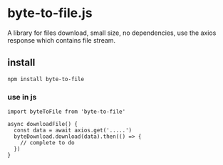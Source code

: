 # byte-to-file.js
A library for files download, small size, no dependencies, use the axios response which contains file stream.

##

## install
```
npm install byte-to-file
```

### use in js
```
import byteToFile from 'byte-to-file'

async downloadFile() {
  const data = await axios.get('.....')
  byteDownload.download(data).then(() => {
    // complete to do
  })
}

```
